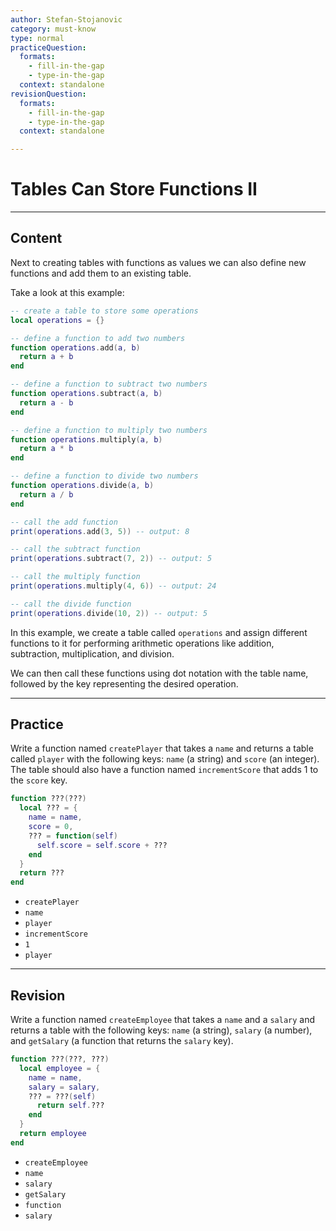 ```yaml
---
author: Stefan-Stojanovic
category: must-know
type: normal
practiceQuestion:
  formats:
    - fill-in-the-gap
    - type-in-the-gap
  context: standalone
revisionQuestion:
  formats:
    - fill-in-the-gap
    - type-in-the-gap
  context: standalone

---
```


# Tables Can Store Functions II

---
## Content

Next to creating tables with functions as values we can also define new functions and add them to an existing table.

Take a look at this example:
```lua
-- create a table to store some operations
local operations = {}

-- define a function to add two numbers
function operations.add(a, b)
  return a + b
end

-- define a function to subtract two numbers
function operations.subtract(a, b)
  return a - b
end

-- define a function to multiply two numbers
function operations.multiply(a, b)
  return a * b
end

-- define a function to divide two numbers
function operations.divide(a, b)
  return a / b
end

-- call the add function
print(operations.add(3, 5)) -- output: 8

-- call the subtract function
print(operations.subtract(7, 2)) -- output: 5

-- call the multiply function
print(operations.multiply(4, 6)) -- output: 24

-- call the divide function
print(operations.divide(10, 2)) -- output: 5
```

In this example, we create a table called `operations` and assign different functions to it for performing arithmetic operations like addition, subtraction, multiplication, and division. 

We can then call these functions using dot notation with the table name, followed by the key representing the desired operation.


---
## Practice

Write a function named `createPlayer` that takes a `name` and returns a table called `player` with the following keys: `name` (a string) and `score` (an integer). The table should also have a function named `incrementScore` that adds 1 to the `score` key.

```lua
function ???(???)
  local ??? = {
    name = name,
    score = 0,
    ??? = function(self)
      self.score = self.score + ???
    end
  }
  return ???
end
```

- `createPlayer`
- `name`
- `player`
- `incrementScore`
- `1`
- `player`

---
## Revision

Write a function named `createEmployee` that takes a `name` and a `salary` and returns a table with the following keys: `name` (a string), `salary` (a number), and `getSalary` (a function that returns the `salary` key).

```lua
function ???(???, ???)
  local employee = {
    name = name,
    salary = salary,
    ??? = ???(self)
      return self.???
    end
  }
  return employee
end
```

- `createEmployee`
- `name`
- `salary`
- `getSalary`
- `function`
- `salary`